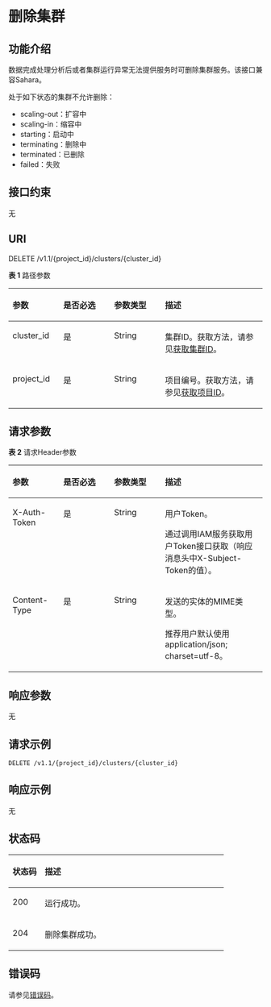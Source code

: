 # 删除集群<a name="DeleteCluster"></a>

## 功能介绍<a name="section9587246133218"></a>

数据完成处理分析后或者集群运行异常无法提供服务时可删除集群服务。该接口兼容Sahara。

处于如下状态的集群不允许删除：

-   scaling-out：扩容中
-   scaling-in：缩容中
-   starting：启动中
-   terminating：删除中
-   terminated：已删除
-   failed：失败

## 接口约束<a name="section661814663219"></a>

无

## URI<a name="section16298469324"></a>

DELETE /v1.1/\{project\_id\}/clusters/\{cluster\_id\}

**表 1**  路径参数

<a name="table163714643216"></a>
<table><thead align="left"><tr id="row66341446193213"><th class="cellrowborder" valign="top" width="20%" id="mcps1.2.5.1.1"><p id="p12638104603215"><a name="p12638104603215"></a><a name="p12638104603215"></a>参数</p>
</th>
<th class="cellrowborder" valign="top" width="20%" id="mcps1.2.5.1.2"><p id="p18641174693219"><a name="p18641174693219"></a><a name="p18641174693219"></a>是否必选</p>
</th>
<th class="cellrowborder" valign="top" width="20%" id="mcps1.2.5.1.3"><p id="p126431546163215"><a name="p126431546163215"></a><a name="p126431546163215"></a>参数类型</p>
</th>
<th class="cellrowborder" valign="top" width="40%" id="mcps1.2.5.1.4"><p id="p116461346103215"><a name="p116461346103215"></a><a name="p116461346103215"></a>描述</p>
</th>
</tr>
</thead>
<tbody><tr id="row9634114653210"><td class="cellrowborder" valign="top" width="20%" headers="mcps1.2.5.1.1 "><p id="p8649204616322"><a name="p8649204616322"></a><a name="p8649204616322"></a>cluster_id</p>
</td>
<td class="cellrowborder" valign="top" width="20%" headers="mcps1.2.5.1.2 "><p id="p10651174693216"><a name="p10651174693216"></a><a name="p10651174693216"></a>是</p>
</td>
<td class="cellrowborder" valign="top" width="20%" headers="mcps1.2.5.1.3 "><p id="p18654164618324"><a name="p18654164618324"></a><a name="p18654164618324"></a>String</p>
</td>
<td class="cellrowborder" valign="top" width="40%" headers="mcps1.2.5.1.4 "><p id="p19657164623214"><a name="p19657164623214"></a><a name="p19657164623214"></a>集群ID。获取方法，请参见<a href="获取MRS集群信息.md">获取集群ID</a>。</p>
</td>
</tr>
<tr id="row1363474663217"><td class="cellrowborder" valign="top" width="20%" headers="mcps1.2.5.1.1 "><p id="p12660174620323"><a name="p12660174620323"></a><a name="p12660174620323"></a>project_id</p>
</td>
<td class="cellrowborder" valign="top" width="20%" headers="mcps1.2.5.1.2 "><p id="p13663246113214"><a name="p13663246113214"></a><a name="p13663246113214"></a>是</p>
</td>
<td class="cellrowborder" valign="top" width="20%" headers="mcps1.2.5.1.3 "><p id="p86656461325"><a name="p86656461325"></a><a name="p86656461325"></a>String</p>
</td>
<td class="cellrowborder" valign="top" width="40%" headers="mcps1.2.5.1.4 "><p id="p46682461324"><a name="p46682461324"></a><a name="p46682461324"></a>项目编号。获取方法，请参见<a href="获取项目ID.md">获取项目ID</a>。</p>
</td>
</tr>
</tbody>
</table>

## 请求参数<a name="section3672846173211"></a>

**表 2**  请求Header参数

<a name="zh-cn_topic_0000001074654744_HeaderParameter"></a>
<table><thead align="left"><tr id="row13676946193220"><th class="cellrowborder" valign="top" width="20%" id="mcps1.2.5.1.1"><p id="p1768074617323"><a name="p1768074617323"></a><a name="p1768074617323"></a>参数</p>
</th>
<th class="cellrowborder" valign="top" width="20%" id="mcps1.2.5.1.2"><p id="p2068344610329"><a name="p2068344610329"></a><a name="p2068344610329"></a>是否必选</p>
</th>
<th class="cellrowborder" valign="top" width="20%" id="mcps1.2.5.1.3"><p id="p2685446203219"><a name="p2685446203219"></a><a name="p2685446203219"></a>参数类型</p>
</th>
<th class="cellrowborder" valign="top" width="40%" id="mcps1.2.5.1.4"><p id="p5688144619325"><a name="p5688144619325"></a><a name="p5688144619325"></a>描述</p>
</th>
</tr>
</thead>
<tbody><tr id="row56761546143217"><td class="cellrowborder" valign="top" width="20%" headers="mcps1.2.5.1.1 "><p id="p26918462329"><a name="p26918462329"></a><a name="p26918462329"></a>X-Auth-Token</p>
</td>
<td class="cellrowborder" valign="top" width="20%" headers="mcps1.2.5.1.2 "><p id="p1469494613322"><a name="p1469494613322"></a><a name="p1469494613322"></a>是</p>
</td>
<td class="cellrowborder" valign="top" width="20%" headers="mcps1.2.5.1.3 "><p id="p96972460326"><a name="p96972460326"></a><a name="p96972460326"></a>String</p>
</td>
<td class="cellrowborder" valign="top" width="40%" headers="mcps1.2.5.1.4 "><p id="p1670034673218"><a name="p1670034673218"></a><a name="p1670034673218"></a>用户Token。</p>
<p id="p187031746113213"><a name="p187031746113213"></a><a name="p187031746113213"></a>通过调用IAM服务获取用户Token接口获取（响应消息头中X-Subject-Token的值）。</p>
</td>
</tr>
<tr id="row062616467584"><td class="cellrowborder" valign="top" width="20%" headers="mcps1.2.5.1.1 "><p id="p112881127202717"><a name="p112881127202717"></a><a name="p112881127202717"></a>Content-Type</p>
</td>
<td class="cellrowborder" valign="top" width="20%" headers="mcps1.2.5.1.2 "><p id="p323853522718"><a name="p323853522718"></a><a name="p323853522718"></a>是</p>
</td>
<td class="cellrowborder" valign="top" width="20%" headers="mcps1.2.5.1.3 "><p id="p923823512276"><a name="p923823512276"></a><a name="p923823512276"></a>String</p>
</td>
<td class="cellrowborder" valign="top" width="40%" headers="mcps1.2.5.1.4 "><p id="p1498118421334"><a name="p1498118421334"></a><a name="p1498118421334"></a>发送的实体的MIME类型。</p>
<p id="p18288172762711"><a name="p18288172762711"></a><a name="p18288172762711"></a>推荐用户默认使用application/json; charset=utf-8。</p>
</td>
</tr>
</tbody>
</table>

## 响应参数<a name="section157071446113213"></a>

无

## 请求示例<a name="section0712846113218"></a>

```
DELETE /v1.1/{project_id}/clusters/{cluster_id}
```

## 响应示例<a name="section1720846143215"></a>

无

## 状态码<a name="section372619465326"></a>

<a name="zh-cn_topic_0000001074654744_status_code"></a>
<table><thead align="left"><tr id="row2729164663220"><th class="cellrowborder" valign="top" width="15%" id="mcps1.1.3.1.1"><p id="p3732154619329"><a name="p3732154619329"></a><a name="p3732154619329"></a>状态码</p>
</th>
<th class="cellrowborder" valign="top" width="85%" id="mcps1.1.3.1.2"><p id="p117350462323"><a name="p117350462323"></a><a name="p117350462323"></a>描述</p>
</th>
</tr>
</thead>
<tbody><tr id="row172920461326"><td class="cellrowborder" valign="top" width="15%" headers="mcps1.1.3.1.1 "><p id="p16738124614329"><a name="p16738124614329"></a><a name="p16738124614329"></a>200</p>
</td>
<td class="cellrowborder" valign="top" width="85%" headers="mcps1.1.3.1.2 "><p id="p19740194603213"><a name="p19740194603213"></a><a name="p19740194603213"></a>运行成功。</p>
</td>
</tr>
<tr id="row1272911462320"><td class="cellrowborder" valign="top" width="15%" headers="mcps1.1.3.1.1 "><p id="p0743164613322"><a name="p0743164613322"></a><a name="p0743164613322"></a>204</p>
</td>
<td class="cellrowborder" valign="top" width="85%" headers="mcps1.1.3.1.2 "><p id="p1746104615326"><a name="p1746104615326"></a><a name="p1746104615326"></a>删除集群成功。</p>
</td>
</tr>
</tbody>
</table>

## 错误码<a name="section1750746203219"></a>

请参见[错误码](错误码.md)。

